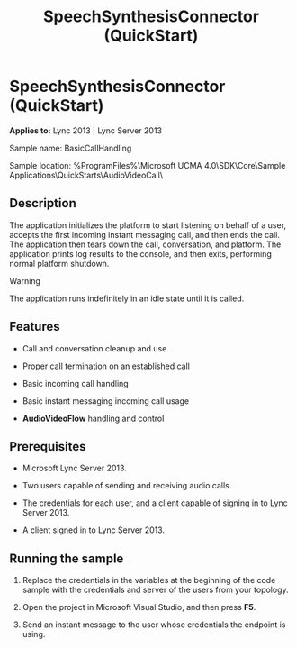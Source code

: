 ﻿---
title: SpeechSynthesisConnector (QuickStart)
TOCTitle: SpeechSynthesisConnector (QuickStart)
ms:assetid: e1d13515-e5e7-4a1a-8a0b-845419d2a708
ms:mtpsurl: https://msdn.microsoft.com/library/Dn466132(v=office.15)
ms:contentKeyID: 57103429
ms.date: 07/25/2014
mtps_version: v=office.15
---

# SpeechSynthesisConnector (QuickStart)


**Applies to:** Lync 2013 | Lync Server 2013



Sample name: BasicCallHandling

Sample location: %ProgramFiles%\\Microsoft UCMA 4.0\\SDK\\Core\\Sample Applications\\QuickStarts\\AudioVideoCall\\

## Description

The application initializes the platform to start listening on behalf of a user, accepts the first incoming instant messaging call, and then ends the call. The application then tears down the call, conversation, and platform. The application prints log results to the console, and then exits, performing normal platform shutdown.


> [!WARNING]
> <P>The application runs indefinitely in an idle state until it is called.</P>



## Features

  - Call and conversation cleanup and use

  - Proper call termination on an established call

  - Basic incoming call handling

  - Basic instant messaging incoming call usage

  - **AudioVideoFlow** handling and control

## Prerequisites

  - Microsoft Lync Server 2013.

  - Two users capable of sending and receiving audio calls.

  - The credentials for each user, and a client capable of signing in to Lync Server 2013.

  - A client signed in to Lync Server 2013.

## Running the sample

1.  Replace the credentials in the variables at the beginning of the code sample with the credentials and server of the users from your topology.

2.  Open the project in Microsoft Visual Studio, and then press **F5**.

3.  Send an instant message to the user whose credentials the endpoint is using.

